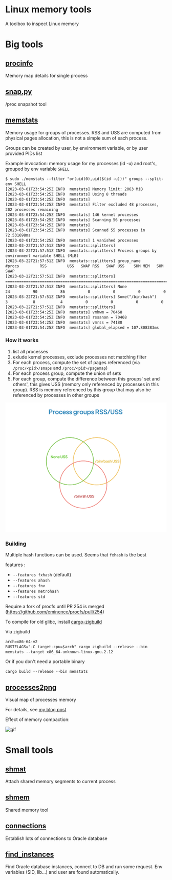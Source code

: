 # Linux memory tools

A toolbox to inspect Linux memory


# Big tools
## [procinfo](src/bin/procinfo.rs)

Memory map details for single process

## [snap.py](proc_snap/README.md)

/proc snapshot tool

## [memstats](src/bin/memstats.rs)

Memory usage for groups of processes. RSS and USS are computed from physical pages allocation, this is not a simple sum of each process.

Groups can be created by user, by environment variable, or by user provided PIDs list

Example invocation: memory usage for my processes (id -u) and root's, grouped by env variable `SHELL`

```
$ sudo ./memstats --filter "or(uid(0),uid($(id -u)))" groups --split-env SHELL
[2023-03-01T23:54:25Z INFO  memstats] Memory limit: 2063 MiB
[2023-03-01T23:54:25Z INFO  memstats] Using 8 threads
[2023-03-01T23:54:25Z INFO  memstats] 
[2023-03-01T23:54:25Z INFO  memstats] Filter excluded 48 processes, 202 processes remaining
[2023-03-01T23:54:25Z INFO  memstats] 146 kernel processes
[2023-03-01T23:54:25Z INFO  memstats] Scanning 56 processes
[2023-03-01T23:54:25Z INFO  memstats] 
[2023-03-01T23:54:25Z INFO  memstats] Scanned 55 processes in 72.531698ms
[2023-03-01T23:54:25Z INFO  memstats] 1 vanished processes
[2023-03-22T21:57:51Z INFO  memstats::splitters] 
[2023-03-22T21:57:51Z INFO  memstats::splitters] Process groups by environment variable SHELL (MiB)
[2023-03-22T21:57:51Z INFO  memstats::splitters] group_name                     #procs         RSS         USS   SWAP RSS   SWAP USS    SHM MEM   SHM SWAP
[2023-03-22T21:57:51Z INFO  memstats::splitters] =========================================================================================================
[2023-03-22T21:57:51Z INFO  memstats::splitters] None                               24          90          86          0          0          0          0
[2023-03-22T21:57:51Z INFO  memstats::splitters] Some("/bin/bash")                   3           8           4          0          0          0          0
[2023-03-22T21:57:51Z INFO  memstats::splitters] 
[2023-03-01T23:54:25Z INFO  memstats] vmhwm = 70468
[2023-03-01T23:54:25Z INFO  memstats] rssanon = 70468
[2023-03-01T23:54:25Z INFO  memstats] vmrss = 74188
[2023-03-01T23:54:25Z INFO  memstats] global_elapsed = 107.808383ms
```

### How it works
1. list all processes
1. exlude kernel processes, exclude processes not matching filter
1. For each process, compute the set of pages referenced (via `/proc/<pid>/smaps` and `/proc/<pid>/pagemap`)
1. For each process group, compute the union of sets
1. For each group, compute the difference between this groups' set and others', this gives USS (memory only referenced by processes in this group). RSS is memory referenced by this group that may also be referenced by processes in other groups

![Memory groups Venn diagram RSS USS](./assets/Process_groups_RSS_USS.png)

### Building

Multiple hash functions can be used. Seems that `fxhash` is the best

features :
* `--features fxhash` (default)
* `--features ahash`
* `--features fnv`
* `--features metrohash`
* `--features std`


Require a fork of procfs until PR 254 is merged (https://github.com/eminence/procfs/pull/254)

To compile for old glibc, install [cargo-zigbuild](https://github.com/rust-cross/cargo-zigbuild)

Via zigbuild
```
arch=x86-64-v2
RUSTFLAGS="-C target-cpu=$arch" cargo zigbuild --release --bin memstats --target x86_64-unknown-linux-gnu.2.12
```

Or if you don't need a portable binary
```
cargo build --release --bin memstats
```

## [processes2png](src/bin/processes2png.rs)

Visual map of processes memory

For details, see [my blog post](https://tatref.github.io/blog/2023-visual-linux-memory-compact/)


Effect of memory compaction:

![gif](https://tatref.github.io/blog/2023-visual-linux-memory-compact/out.gif)


# Small tools
## [shmat](src/bin/shmat.rs)

Attach shared memory segments to current process

## [shmem](src/bin/shmem.rs)

Shared memory tool

## [connections](oracle-tools/src/bin/connections.rs)

Establish lots of connections to Oracle database

## [find_instances](oracle-tools/src/bin/find_instances.rs)

Find Oracle database instances, connect to DB and run some request. Env variables (SID, lib...) and user are found automatically.
